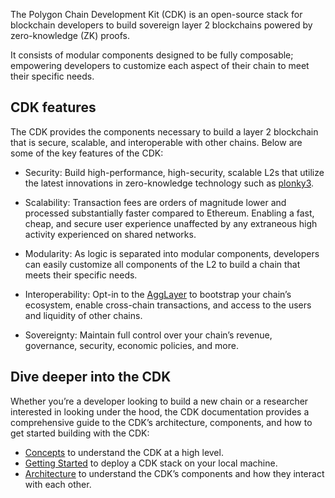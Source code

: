 The Polygon Chain Development Kit (CDK) is an open-source stack for blockchain developers to build sovereign layer 2 blockchains powered by zero-knowledge (ZK) proofs.

It consists of modular components designed to be fully composable; empowering developers to customize each aspect of their chain to meet their specific needs.

## CDK features

The CDK provides the components necessary to build a layer 2 blockchain that is secure, scalable, and interoperable with other chains. Below are some of the key features of the CDK:

- Security: Build high-performance, high-security, scalable L2s that utilize the latest innovations in zero-knowledge technology such as [plonky3](https://docs.polygon.technology/learn/plonky/?h=plonky3#plonky-3).

- Scalability: Transaction fees are orders of magnitude lower and processed substantially faster compared to Ethereum. Enabling a fast, cheap, and secure user experience unaffected by any extraneous high activity experienced on shared networks.

- Modularity: As logic is separated into modular components, developers can easily customize all components of the L2 to build a chain that meets their specific needs.

- Interoperability: Opt-in to the [AggLayer](https://docs.polygon.technology/cdk/glossary/#agglayer-v1-al1) to bootstrap your chain&rsquo;s ecosystem, enable cross-chain transactions, and access to the users and liquidity of other chains.

- Sovereignty: Maintain full control over your chain&rsquo;s revenue, governance, security, economic policies, and more.

## Dive deeper into the CDK

Whether you&rsquo;re a developer looking to build a new chain or a researcher interested in looking under the hood, the CDK documentation provides a comprehensive guide to the CDK&rsquo;s architecture, components, and how to get started building with the CDK:

- [Concepts](https://docs.polygon.technology/cdk/concepts/layer2s) to understand the CDK at a high level.
- [Getting Started](https://docs.polygon.technology/cdk/getting-started) to deploy a CDK stack on your local machine.
- [Architecture](https://docs.polygon.technology/cdk/architecture/cdk-zkevm/) to understand the CDK&rsquo;s components and how they interact with each other.

